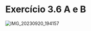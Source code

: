 # Exercício 3.6 A e B
![IMG_20230920_194157](https://github.com/diogosfc/mat_comp_2023_02/assets/126726702/faf19ad9-7987-4772-b8b0-7f9df4bd7c6d)
